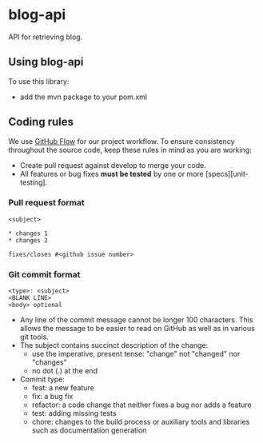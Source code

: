 # blog-api

API for retrieving blog.

## Using blog-api

To use this library:

* add the mvn package to your pom.xml

## Coding rules

We use [GitHub Flow](https://guides.github.com/introduction/flow/) for our project workflow. To ensure consistency
throughout the source code, keep these rules in mind as you are working:

* Create pull request against develop to merge your code.
* All features or bug fixes **must be tested** by one or more [specs][unit-testing].

### Pull request format

```
<subject>

* changes 1
* changes 2

fixes/closes #<github issue number>

```

### Git commit format

  ```
  <type>: <subject>
  <BLANK LINE> 
  <body> optional
  ```

* Any line of the commit message cannot be longer 100 characters. This allows the message to be easier to read on GitHub
  as well as in various git tools.
* The subject contains succinct description of the change:
    * use the imperative, present tense: "change" not "changed" nor "changes"
    * no dot (.) at the end
* Commit type:
    * feat: a new feature
    * fix: a bug fix
    * refactor: a code change that neither fixes a bug nor adds a feature
    * test: adding missing tests
    * chore: changes to the build process or auxiliary tools and libraries such as documentation generation
  


